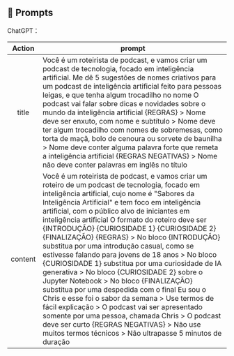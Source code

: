 ## 🧠 Prompts


ChatGPT：

|   Action   | prompt                                                                                                                                                                                                                                                                         |
| :------: | ------------------------------------------------------------------------------------------------------------------------------------------------------------------------------------------------------------------------------------------------------------------------------ |
|  title  | Você é um roteirista de podcast, e vamos criar um podcast de tecnologia, focado em inteligência artificial. Me dê 5 sugestões de nomes criativos para um podcast de inteligência artificial feito para pessoas leigas, e que tenha algum trocadilho no nome O podcast vai falar sobre dicas e novidades sobre o mundo da inteligência artificial {REGRAS} > Nome deve ser enxuto, com nome e subtítulo > Nome deve ter algum trocadilho com nomes de sobremesas, como torta de maçã, bolo de cenoura ou sorvete de baunilha > Nome deve conter alguma palavra forte que remeta a inteligência artificial {REGRAS NEGATIVAS} > Nome não deve conter palavras em inglês no título                                                      |
| content | Você é um roteirista de podcast, e vamos criar um roteiro de um podcast de tecnologia, focado em inteligência artificial, cujo nome é "Sabores da Inteligência Artificial" e tem foco em inteligência artificial, com o público alvo de iniciantes em inteligência artificial O formato do roteiro deve ser {INTRODUÇÃO} {CURIOSIDADE 1} {CURIOSIDADE 2} {FINALIZAÇÃO} {REGRAS} > No bloco {INTRODUÇÃO} substitua por uma introdução casual, como se estivesse falando para jovens de 18 anos > No bloco {CURIOSIDADE 1} substitua por uma curiosidade de IA generativa > No bloco {CURIOSIDADE 2} sobre o Jupyter Notebook > No bloco {FINALIZAÇÃO} substitua por uma despedida com o final Eu sou o Chris e esse foi o sabor da semana > Use termos de fácil explicação > O podcast vai ser apresentado somente por uma pessoa, chamada Chris > O podcast deve ser curto {REGRAS NEGATIVAS} > Não use muitos termos técnicos > Não ultrapasse 5 minutos de duração |

